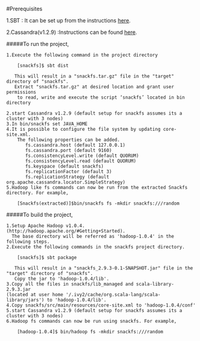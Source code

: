 #Prerequisites

1.SBT : It can be set up from the instructions [here](http://www.scala-sbt.org/release/docs/Getting-Started/Setup.html#installing-sbt).

2.Cassandra(v1.2.9) :Instructions can be found [here](http://wiki.apache.org/cassandra/GettingStarted).

#####To run the project,

    1.Execute the following command in the project directory

        [snackfs]$ sbt dist

       This will result in a "snackfs.tar.gz" file in the "target" directory of "snackfs".
       Extract "snackfs.tar.gz" at desired location and grant user permissions
        to read, write and execute the script ‘snackfs’ located in bin directory

    2.start Cassandra v1.2.9 (default setup for snackfs assumes its a cluster with 3 nodes)
    3.In bin/snackfs set JAVA_HOME
    4.It is possible to configure the file system by updating core-site.xml.
        The following properties can be added.
           fs.cassandra.host (default 127.0.0.1)
           fs.cassandra.port (default 9160)
           fs.consistencyLevel.write (default QUORUM)
           fs.consistencyLevel.read (default QUORUM)
           fs.keyspace (default snackfs)
           fs.replicationFactor (default 3)
           fs.replicationStrategy (default org.apache.cassandra.locator.SimpleStrategy)
    5.Hadoop like fs commands can now be run from the extracted Snackfs directory. For example,

        [Snackfs(extracted)]$bin/snackfs fs -mkdir snackfs:///random


#####To build the project,

    1.Setup Apache Hadoop v1.0.4.(http://hadoop.apache.org/#Getting+Started).
      The base directory will be referred as 'hadoop-1.0.4' in the following steps.
    2.Execute the following commands in the snackfs project directory.

        [snackfs]$ sbt package

       This will result in a "snackfs_2.9.3-0.1-SNAPSHOT.jar" file in the "target" directory of "snackfs".
       Copy the jar to 'hadoop-1.0.4/lib'.
    3.Copy all the files in snackfs/lib_managed and scala-library-2.9.3.jar
    (located at user home '/.ivy2/cache/org.scala-lang/scala-library/jars') to 'hadoop-1.0.4/lib'.
    4.Copy snackfs/src/main/resources/core-site.xml to 'hadoop-1.0.4/conf'
    5.start Cassandra v1.2.9 (default setup for snackfs assumes its a cluster with 3 nodes)
    6.Hadoop fs commands can now be run using snackfs. For example,

        [hadoop-1.0.4]$ bin/hadoop fs -mkdir snackfs:///random



